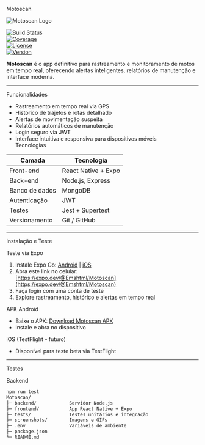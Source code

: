 
 Motoscan 

![Motoscan Logo](https://raw.githubusercontent.com/Emshtml/Motoscan/main/screenshots/logo.png)

[![Build Status](https://img.shields.io/badge/build-passing-brightgreen)](https://github.com/Emshtml/Motoscan/actions)  
[![Coverage](https://img.shields.io/badge/coverage-95%25-brightgreen)](https://github.com/Emshtml/Motoscan)  
[![License](https://img.shields.io/badge/license-MIT-blue)](LICENSE)  
[![Version](https://img.shields.io/badge/version-1.0.0-blueviolet)](https://github.com/Emshtml/Motoscan/releases)  

**Motoscan** é o app definitivo para rastreamento e monitoramento de motos em tempo real, oferecendo alertas inteligentes, relatórios de manutenção e interface moderna.  

---

Funcionalidades

- Rastreamento em tempo real via GPS 
- Histórico de trajetos e rotas detalhado  
- Alertas de movimentação suspeita   
- Relatórios automáticos de manutenção  
- Login seguro via JWT  
- Interface intuitiva e responsiva para dispositivos móveis  
 Tecnologias

| Camada       | Tecnologia |
| ------------ | ---------- |
| Front-end    | React Native + Expo |
| Back-end     | Node.js, Express |
| Banco de dados | MongoDB |
| Autenticação | JWT |
| Testes       | Jest + Supertest |
| Versionamento | Git / GitHub |

---

 Instalação e Teste

Teste via Expo

1. Instale Expo Go: [Android](https://play.google.com/store/apps/details?id=host.exp.exponent) | [iOS](https://apps.apple.com/app/expo-go/id982107779)  
2. Abra este link no celular:  
   [https://expo.dev/@Emshtml/Motoscan](https://expo.dev/@Emshtml/Motoscan)  
3. Faça login com uma conta de teste  
4. Explore rastreamento, histórico e alertas em tempo real  

APK Android

- Baixe o APK: [Download Motoscan APK](https://github.com/Emshtml/Motoscan/releases/latest)  
- Instale e abra no dispositivo  

 iOS (TestFlight - futuro)

- Disponível para teste beta via TestFlight  

---

 Testes

 Backend

```bash
npm run test
Motoscan/
├─ backend/            Servidor Node.js
├─ frontend/           App React Native + Expo
├─ tests/              Testes unitários e integração
├─ screenshots/        Imagens e GIFs
├─ .env                Variáveis de ambiente
├─ package.json
└─ README.md




